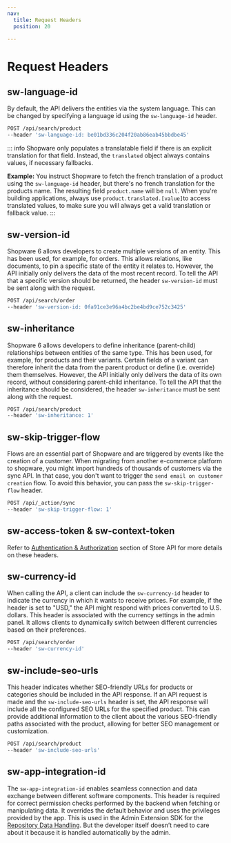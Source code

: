 ```yaml
---
nav:
  title: Request Headers
  position: 20

---
```


# Request Headers

## sw-language-id

By default, the API delivers the entities via the system language. This can be changed by specifying a language id using the `sw-language-id` header.

```bash
POST /api/search/product
--header 'sw-language-id: be01bd336c204f20ab86eab45bbdbe45'
```

::: info
Shopware only populates a translatable field if there is an explicit translation for that field. Instead, the `translated` object always contains values, if necessary fallbacks.

**Example:** You instruct Shopware to fetch the french translation of a product using the `sw-language-id` header, but there's no french translation for the products name. The resulting field `product.name` will be `null`. When you're building applications, always use `product.translated.[value]`to access translated values, to make sure you will always get a valid translation or fallback value.
:::

## sw-version-id

Shopware 6 allows developers to create multiple versions of an entity. This has been used, for example, for orders. This allows relations, like documents, to pin a specific state of the entity it relates to. However, the API initially only delivers the data of the most recent record. To tell the API that a specific version should be returned, the header `sw-version-id` must be sent along with the request.

```bash
POST /api/search/order
--header 'sw-version-id: 0fa91ce3e96a4bc2be4bd9ce752c3425'
```

## sw-inheritance

Shopware 6 allows developers to define inheritance \(parent-child\) relationships between entities of the same type. This has been used, for example, for products and their variants. Certain fields of a variant can therefore inherit the data from the parent product or define \(i.e. override\) them themselves. However, the API initially only delivers the data of its own record, without considering parent-child inheritance. To tell the API that the inheritance should be considered, the header `sw-inheritance` must be sent along with the request.

```bash
POST /api/search/product
--header 'sw-inheritance: 1'
```

## sw-skip-trigger-flow

Flows are an essential part of Shopware and are triggered by events like the creation of a customer. When migrating from another e-commerce platform to shopware, you might import hundreds of thousands of customers via the sync API. In that case, you don't want to trigger the `send email on customer creation` flow. To avoid this behavior, you can pass the `sw-skip-trigger-flow` header.

```bash
POST /api/_action/sync
--header 'sw-skip-trigger-flow: 1'
```

## sw-access-token & sw-context-token

Refer to [Authentication & Authorization](https://shopware.stoplight.io/docs/store-api/8e1d78252fa6f-authentication-and-authorisation) section of Store API for more details on these headers.

## sw-currency-id

When calling the API, a client can include the `sw-currency-id` header to indicate the currency in which it wants to receive prices. For example, if the header is set to "USD," the API might respond with prices converted to U.S. dollars. This header is associated with the currency settings in the admin panel. It allows clients to dynamically switch between different currencies based on their preferences.

```bash
POST /api/search/order
--header 'sw-currency-id'
```

## sw-include-seo-urls

This header indicates whether SEO-friendly URLs for products or categories should be included in the API response. If an API request is made and the `sw-include-seo-urls` header is set, the API response will include all the configured SEO URLs for the specified product. This can provide additional information to the client about the various SEO-friendly paths associated with the product, allowing for better SEO management or customization.

```bash
POST /api/search/product
--header 'sw-include-seo-urls'
```

## sw-app-integration-id

The `sw-app-integration-id` enables seamless connection and data exchange between different software components. This header is required for correct permission checks performed by the backend when fetching or manipulating data. It overrides the default behavior and uses the privileges provided by the app. This is used in the Admin Extension SDK for the [Repository Data Handling](https://shopware.github.io/admin-extension-sdk/docs/guide/api-reference/data/repository). But the developer itself doesn’t need to care about it because it is handled automatically by the admin.
